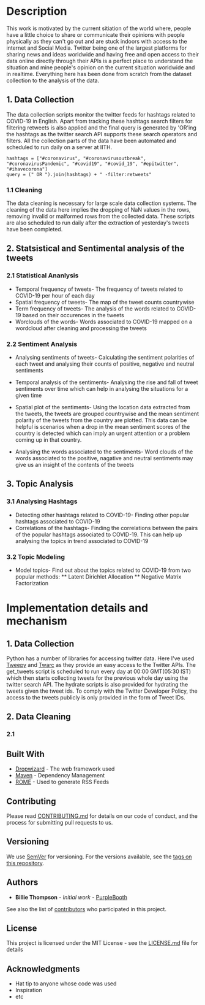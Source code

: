 # Description

This work is motivated by the current sitiation of the world where, people have a little choice to share or communicate their opinions with people physically as they can't go out and are stuck indoors with access to the internet and Social Media. Twitter being one of the largest platforms for sharing news and ideas worldwide and having free and open access to their data online directly through their APIs is a perfect place to understand the situation and mine people's opinion on the current situation worldwide and in realtime. Everything here has been done from scratch from the dataset collection to the analysis of the data.


## 1. Data Collection

The data collection scripts monitor the twitter feeds for hashtags related to COVID-19 in English. Apart from tracking these hashtags search filters for filtering retweets is also applied and the final query is generated by 'OR'ing the hashtags as the twitter search API supports these search operators and filters. All the collection parts of the data have been automated and scheduled to run daily on a server at IITH.

```
hashtags = ["#coronavirus", "#coronavirusoutbreak", "#coronavirusPandemic", "#covid19", "#covid_19", "#epitwitter", "#ihavecorona"]
query = (" OR ").join(hashtags) + " -filter:retweets"
```

### 1.1 Cleaning

The data cleaning is necessary for large scale data collection systems. The cleaning of the data here implies the dropping of NaN values in the rows, removing invalid or malformed rows from the collected data. These scripts are also scheduled to run daily after the extraction of yesterday's tweets have been completed.

## 2. Statsistical and Sentimental analysis of the tweets

### 2.1 Statistical Ananlysis

* Temporal frequency of tweets- The frequency of tweets related to COVID-19 per hour of each day
* Spatial frequency of tweets- The map of the tweet counts countrywise
* Term frequency of tweets- The analysis of the words related to COVID-19 based on their occurences in the tweets
* Worclouds of the words- Words associated to COVID-19 mapped on a wordcloud after cleaning and processing the tweets

### 2.2 Sentiment Analysis

* Analysing sentiments of tweets- Calculating the sentiment polarities of each tweet and analysing their counts of positive, negative and neutral sentiments

* Temporal analysis of the sentiments- Analysing the rise and fall of tweet sentiments over time which can help in analysing the situations for a given time

* Spatial plot of the sentiments- Using the location data extracted from the tweets, the tweets are grouped countrywise and the mean sentiment polarity of the tweets from the country are plotted. This data can be helpful is scenarios when a drop in the mean sentiment scores of the country is detected which can imply an urgent attention or a problem coming up in that country.

* Analysing the words associated to the sentiments- Word clouds of the words associated to the positive, nagative and neutral sentiments may give us an insight of the contents of the tweets

## 3. Topic Analysis

### 3.1 Analysing Hashtags

* Detecting other hashtags related to COVID-19- Finding other popular hashtags associated to COVID-19
* Correlations of the hashtags- Finding the correlations between the pairs of the popular hashtags associated to COVID-19. This can help up analysing the topics in trend associated to COVID-19

### 3.2 Topic Modeling

* Model topics- Find out about the topics related to COVID-19 from two popular methods:
** Latent Dirichlet Allocation
** Negative Matrix Factorization

# Implementation details and mechanism

## 1. Data Collection

Python has a number of libraries for accessing twitter data. Here I've used [Tweepy](http://docs.tweepy.org/en/latest/) and [Twarc](https://github.com/DocNow/twarc) as they provide an easy access to the Twitter APIs. The get_tweets script is scheduled to run every day at 00:00 GMT(05:30 IST) which then starts collecting tweets for the previous whole day using the twitter search API. The hydrate scripts is also provided for hydrating the tweets given the tweet ids. To comply with the Twitter Developer Policy, the access to the tweets publicly is only provided in the form of Tweet IDs.

## 2. Data Cleaning

### 2.1 


## Built With

* [Dropwizard](http://www.dropwizard.io/1.0.2/docs/) - The web framework used
* [Maven](https://maven.apache.org/) - Dependency Management
* [ROME](https://rometools.github.io/rome/) - Used to generate RSS Feeds

## Contributing

Please read [CONTRIBUTING.md](https://gist.github.com/PurpleBooth/b24679402957c63ec426) for details on our code of conduct, and the process for submitting pull requests to us.

## Versioning

We use [SemVer](http://semver.org/) for versioning. For the versions available, see the [tags on this repository](https://github.com/your/project/tags). 

## Authors

* **Billie Thompson** - *Initial work* - [PurpleBooth](https://github.com/PurpleBooth)

See also the list of [contributors](https://github.com/your/project/contributors) who participated in this project.

## License

This project is licensed under the MIT License - see the [LICENSE.md](LICENSE.md) file for details

## Acknowledgments

* Hat tip to anyone whose code was used
* Inspiration
* etc

